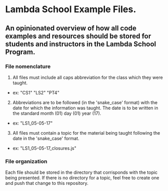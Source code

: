 # Lambda School Example Files.

## An opinionated overview of how all code examples and resources should be stored for students and instructors in the Lambda School Program.


### File nomenclature

1. All files must include all caps abbreviation for the class which they were taught.
- ex: "CS1" "LS2" "PT4"

2. Abbreviations are to be followed (in the 'snake_case' format) with the date for which the information was taught. The date is to be written in the standard month (01) day (01) year (17).
- ex: "LS1_05-05-17"

3. All files must contain a topic for the material being taught following the date in the 'snake_case' format.
- ex: "LS1_05-05-17_closures.js"

### File organization

Each file should be stored in the directory that corrisponds with the topic being presented. If there is no directory for a topic, feel free to create one and push that change to this repository.
